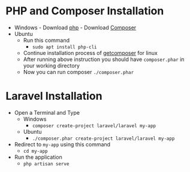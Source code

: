 # PHP and Composer Installation

- Windows
        - Download [php](https://www.php.net/)
        - Download [Composer](https://getcomposer.org/)
- Ubuntu
    - Run this command
        - `sudo apt install php-cli`
    - Continue installation process of [getcomposer](https://getcomposer.org/download/) for linux
    - After running above instruction you should have `composer.phar` in your working directory
    - Now you can run composer `./composer.phar`

# Laravel Installation
- Open a Terminal and Type
    - Windows
        - `composer create-project laravel/laravel my-app`
    - Ubuntu
        - `./composer.phar create-project laravel/laravel my-app`
- Redirect to `my-app` using this command
    - `cd my-app`
- Run the application
    - `php artisan serve`
